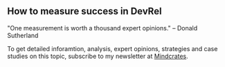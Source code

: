 ## How to measure success in DevRel

"One measurement is worth a thousand expert opinions."
– Donald Sutherland

To get detailed inforamtion, analysis, expert opinions, strategies and case studies on this topic, subscribe to my newsletter at [Mindcrates](https://codingnninja.substack.com).
